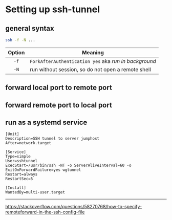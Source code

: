 # Setting up ssh-tunnel

## general syntax
```bash
ssh -f -N ...
```
| Option | Meaning |
| :----: | ------- |
| `-f`   | `ForkAfterAuthentication yes` aka *run in background* |
| `-N`   | run without session, so do not open a remote shell |

## forward local port to remote port
## forward remote port to local port

## run as a systemd service
```
[Unit]
Description=SSH tunnel to server jumphost
After=network.target

[Service]
Type=simple
User=sshtunnel
ExecStart=/usr/bin/ssh -NT -o ServerAliveInterval=60 -o ExitOnForwardFailure=yes wgtunnel
Restart=always
RestartSec=5

[Install]
WantedBy=multi-user.target
```

---
https://stackoverflow.com/questions/58270768/how-to-specify-remoteforward-in-the-ssh-config-file
